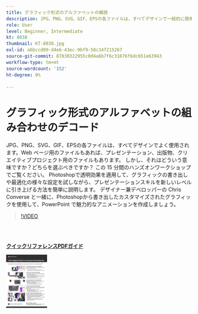```yaml
---
title: グラフィック形式のアルファベットの解読
description: JPG、PNG、SVG、GIF、EPSの各ファイルは、すべてデザインで一般的に使用されます。Web ページ用のものもあれば、プレゼンテーション、出版物、クリエイティブプロジェクト用のものもあります。 しかし、それはどういう意味ですか？どちらを選ぶべきですか？
role: User
level: Beginner, Intermediate
kt: 8038
thumbnail: KT-8038.jpg
exl-id: a6bccd09-d4e6-43ec-9bf9-58c34f215267
source-git-commit: 87830322955c0d4a6b7f6c31676f6dc651e63943
workflow-type: tm+mt
source-wordcount: '152'
ht-degree: 0%

---
```


# グラフィック形式のアルファベットの組み合わせのデコード

JPG、PNG、SVG、GIF、EPSの各ファイルは、すべてデザインでよく使用されます。Web ページ用のファイルもあれば、プレゼンテーション、出版物、クリエイティブプロジェクト用のファイルもあります。 しかし、それはどういう意味ですか？どちらを選ぶべきですか？ この 15 分間のハンズオンワークショップでご覧ください。 Photoshopで透明効果を適用して、グラフィックの書き出しや最適化の様々な設定を試しながら、プレゼンテーションスキルを新しいレベルに引き上げる方法を簡単に説明します。 デザイナー兼デベロッパーの Chris Converse と一緒に、Photoshopから書き出したカスタマイズされたグラフィックを使用して、PowerPoint で魅力的なアニメーションを作成しましょう。

>[!VIDEO](https://video.tv.adobe.com/v/333805?hidetitle=true)

<br> 

[**クイックリファレンスPDFガイド**](../quick-reference/Decodingthealphabetsoupofgraphicformats.pdf)

[![ クイックリファレンスガイドの最初のページの画像 ](assets/DecodingthealphabetsoupofgraphicformatsPage1.png)](../quick-reference/Decodingthealphabetsoupofgraphicformats.pdf)
